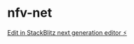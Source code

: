 # nfv-net

[Edit in StackBlitz next generation editor ⚡️](https://stackblitz.com/~/github.com/JesuscoinsIII/nfv-net)